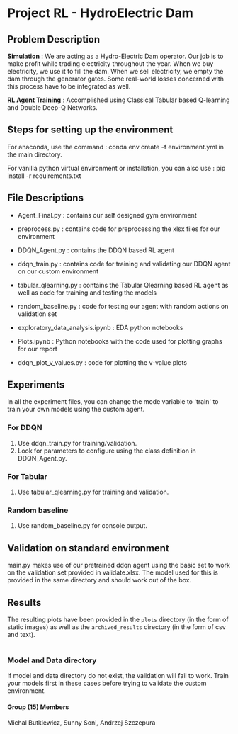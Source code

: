 # Project RL - HydroElectric Dam

## Problem Description

**Simulation** : We are acting as a Hydro-Electric Dam operator. Our job is to make profit while trading electricity throughout the year. When we buy electricity, we use it to fill the dam. When we sell electricity, we empty the dam through the generator gates. Some real-world losses concerned with this process have to be integrated as well.

**RL Agent Training** : Accomplished using Classical Tabular based Q-learning and Double Deep-Q Networks.

## Steps for setting up the environment

For anaconda, use the command : conda env create -f environment.yml
in the main directory.

For vanilla python virtual environment or installation, you can also use : pip install -r requirements.txt

## File Descriptions

- Agent_Final.py : contains our self designed gym environment
- preprocess.py : contains code for preprocessing the xlsx files for our environment
- DDQN_Agent.py : contains the DDQN based RL agent
- ddqn_train.py : contains code for training and validating our DDQN agent on our custom environment
- tabular_qlearning.py : contains the Tabular Qlearning based RL agent as well as code for training and testing the models
- random_baseline.py : code for testing our agent with random actions on validation set

- exploratory_data_analysis.ipynb : EDA python notebooks
- Plots.ipynb : Python notebooks with the code used for plotting graphs for our report
- ddqn_plot_v_values.py : code for plotting the v-value plots

## Experiments

In all the experiment files, you can change the mode variable to 'train' to train your own models using the custom agent.

### For DDQN

1. Use ddqn_train.py for training/validation.
2. Look for parameters to configure using the class definition in DDQN_Agent.py.

### For Tabular

1. Use tabular_qlearning.py for training and validation.

### Random baseline

1. Use random_baseline.py for console output.

## Validation on standard environment

main.py makes use of our pretrained ddqn agent using the basic set to work on the validation set provided in validate.xlsx. The model used for this is provided in the same directory and should work out of the box.

## Results

The resulting plots have been provided in the `plots` directory (in the form of static images) as well as the `archived_results` directory (in the form of csv and text).
<br/>
<br/>

### Model and Data directory

If model and data directory do not exist, the validation will fail to work. Train your models first in these cases before trying to validate the custom environment.

#### Group (15) Members

Michal Butkiewicz, Sunny Soni, Andrzej Szczepura
